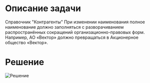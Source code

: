 # Описание задачи
Справочник "Контрагенты"
При изменении наименования полное наименование должно заполняться с разворачиванием распространённых сокращений организационно-правовых форм. Например, АО «Вектор» должно превращаться в Акционерное общество «Вектор».
# Решение
![Решение](/Решение.png/%D0%A0%D0%B5%D1%88%D0%B5%D0%BD%D0%B8%D0%B5.png)
